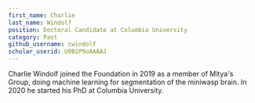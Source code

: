 ```yaml
---
first_name: Charlie
last_name: Windolf
position: Doctoral Candidate at Columbia University
category: Past
github_username: cwindolf
scholar_userid: U9B1P9oAAAAJ
---
```

<!-- bio below -->
Charlie Windolf joined the Foundation in 2019 as a member of Mitya's Group, doing machine learning for segmentation of the miniwasp brain. In 2020 he started his PhD at Columbia University.